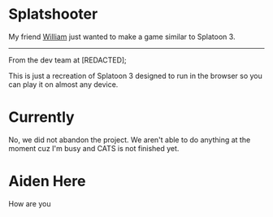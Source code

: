 # Splatshooter

My friend [William](./CREDITS.md#mission-control) just wanted to make a game similar to Splatoon 3.
<hr>
From the dev team at [REDACTED];

This is just a recreation of Splatoon 3 designed to run in the browser so you can play it on almost any device.

# Currently
No, we did not abandon the project. We aren't able to do anything at the moment cuz I'm busy and CATS is not finished yet.
# Aiden Here
How are you
